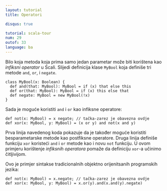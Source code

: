 ```yaml
---
layout: tutorial
title: Operatori

disqus: true

tutorial: scala-tour
num: 29
outof: 33
language: ba
---
```


Bilo koja metoda koja prima samo jedan parametar može biti korištena kao *infiksni operator* u Scali.
Slijedi definicija klase `MyBool` koja definiše tri metode `and`, `or`, i `negate`.

    class MyBool(x: Boolean) {
      def and(that: MyBool): MyBool = if (x) that else this
      def or(that: MyBool): MyBool = if (x) this else that
      def negate: MyBool = new MyBool(!x)
    }

Sada je moguće koristiti `and` i `or` kao infiksne operatore:

    def not(x: MyBool) = x negate; // tačka-zarez je obavezna ovdje
    def xor(x: MyBool, y: MyBool) = (x or y) and not(x and y)

Prva linija navedenog koda pokazuje da je također moguće koristiti besparametarske metode kao postfiksne operatore.
Druga linija definiše funkciju `xor` koristeći `and` i `or` metode kao i novu `not` funkciju.
U ovom primjeru korištenje _infiksnih operatora_ pomaže da definiciju `xor`-a učinimo čitljivijom.

Ovo je primjer sintakse tradicionalnih objektno orijenitsanih programskih jezika:

    def not(x: MyBool) = x.negate; // tačka-zarez je obavezna ovdje
    def xor(x: MyBool, y: MyBool) = x.or(y).and(x.and(y).negate)
